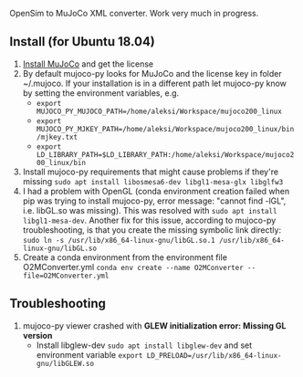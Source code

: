 OpenSim to MuJoCo XML converter. Work very much in progress.

Install (for Ubuntu 18.04)
---

1. [Install MuJoCo](http://mujoco.org) and get the license
1. By default mujoco-py looks for MuJoCo and the license key in folder ~/.mujoco. If your installation is in a different path let mujoco-py know by setting the environment variables, e.g. 
    - `export MUJOCO_PY_MUJOCO_PATH=/home/aleksi/Workspace/mujoco200_linux`
    - `export MUJOCO_PY_MJKEY_PATH=/home/aleksi/Workspace/mujoco200_linux/bin/mjkey.txt`
    - `export LD_LIBRARY_PATH=$LD_LIBRARY_PATH:/home/aleksi/Workspace/mujoco200_linux/bin`
1. Install mujoco-py requirements that might cause problems if they're missing `sudo apt install libosmesa6-dev libgl1-mesa-glx libglfw3`
1. I had a problem with OpenGL (conda environment creation failed when pip was trying to install mujoco-py, error message: "cannot find -lGL", i.e. libGL.so was missing). This was resolved with `sudo apt install libgl1-mesa-dev`. Another fix for this issue, according to mujoco-py troubleshooting, is that you create the missing symbolic link directly: `sudo ln -s /usr/lib/x86_64-linux-gnu/libGL.so.1 /usr/lib/x86_64-linux-gnu/libGL.so` 
1. Create a conda environment from the environment file O2MConverter.yml `conda env create --name O2MConverter --file=O2MConverter.yml`

Troubleshooting
---
1. mujoco-py viewer crashed with **GLEW initialization error: Missing GL version**
    - Install libglew-dev `sudo apt install libglew-dev` and set environment variable `export LD_PRELOAD=/usr/lib/x86_64-linux-gnu/libGLEW.so`
